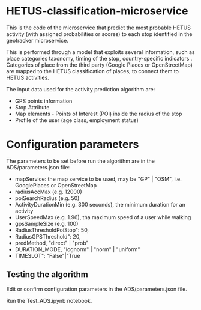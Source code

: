 # HETUS-classification-microservice
This is the code of the microservice that predict the most probable HETUS activity (with assigned probabilities or scores) to each stop identified in the geotracker microservice.

This is performed through a model that exploits several information, such as place categories taxonomy, timing of the stop, country-specific indicators . Categories of place from the third party (Google Places or OpenStreetMap) are mapped to the HETUS classification of places, to connect them to HETUS activities.

The input data used for the activity prediction algorithm are:

- GPS points information
- Stop Attribute
- Map elements - Points of Interest (POI) inside the radius of the stop
- Profile of the user (age class, employment status)

# Configuration parameters

The parameters to be set before run the algorithm are in the ADS/parameters.json file:

- mapService: the map service to be used, may be "GP" | "OSM", i.e. GooglePlaces or OpenStreetMap
- radiusAccMax (e.g. 12000)
- poiSearchRadius (e.g. 50)
- ActivityDurationMin (e.g. 300 seconds), the minimum duration for an activity
- UserSpeedMax (e.g. 1.96), tha maximum speed of a user while walking
- gpsSampleSize (e.g. 100)
- RadiusThresholdPoiStop": 50,
- RadiusGPSThreshold": 20,
- predMethod, "direct" | "prob"
- DURATION_MODE,  "lognorm" | "norm" | "uniform"
- TIMESLOT": "False"|"True

## Testing the algorithm

Edit or confirm configuration parameters in the ADS/parameters.json file.

Run the Test_ADS.ipynb notebook.
